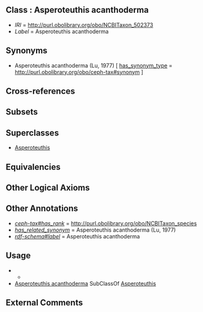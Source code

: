 
## Class : Asperoteuthis acanthoderma

 * *IRI* = http://purl.obolibrary.org/obo/NCBITaxon_502373
 * *Label* = Asperoteuthis acanthoderma

## Synonyms

 * Asperoteuthis acanthoderma (Lu, 1977) [ [has_synonym_type](../../pe/oboInOwl#hasSynonymType.md) = http://purl.obolibrary.org/obo/ceph-tax#synonym ]

## Cross-references


## Subsets


## Superclasses

 * [Asperoteuthis](../../NCBITaxon/68/NCBITaxon_502368.md)

## Equivalencies


## Other Logical Axioms


## Other Annotations

 * *[ceph-tax#has_rank](../../ceph-tax#has/nk/ceph-tax#has_rank.md)* = http://purl.obolibrary.org/obo/NCBITaxon_species
 * *[has_related_synonym](../../ym/oboInOwl#hasRelatedSynonym.md)* = Asperoteuthis acanthoderma (Lu, 1977)
 * *[rdf-schema#label](../../el/rdf-schema#label.md)* = Asperoteuthis acanthoderma

## Usage

 * -
 * [Asperoteuthis acanthoderma](../../NCBITaxon/73/NCBITaxon_502373.md) SubClassOf [Asperoteuthis](../../NCBITaxon/68/NCBITaxon_502368.md)

## External Comments

